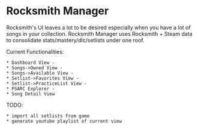 # Rocksmith Manager
Rocksmith's UI leaves a lot to be desired especially when you have a lot of songs in your collection.  Rocksmith Manager uses Rocksmith + Steam data to consolidate stats/mastery/dlc/setlists under one roof. 

Current Functionalities:
    
    * Dashboard View - 
    * Songs->Owned View -
    * Songs->Available View -
    * Setlist->Favorites View -
    * Setlist->PracticeList View -
    * PSARC Explorer -
    * Song Detail View

TODO:
    
    * import all setlists from game
    * generate youtube playlist of current view